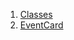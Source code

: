 

1. [Classes](file-___home_harshil_Desktop_open-source_palisadoes_talawa_lib_widgets_event_card/#classes)
2. [EventCard](file-___home_harshil_Desktop_open-source_palisadoes_talawa_lib_widgets_event_card/EventCard-class.html)
